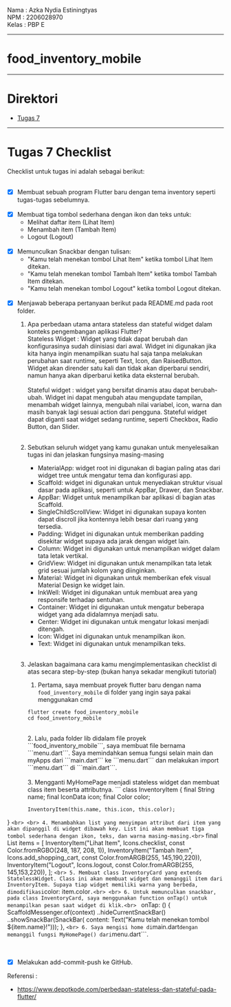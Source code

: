  Nama    : Azka Nydia Estiningtyas <br>
 NPM     : 2206028970 <br>
 Kelas   : PBP E <br>

---
# food_inventory_mobile

---

# Direktori

- [Tugas 7](#tugas-7-checklist)

---

# Tugas 7 Checklist
Checklist untuk tugas ini adalah sebagai berikut:<br>
<br>
- [x] Membuat sebuah program Flutter baru dengan tema inventory seperti tugas-tugas sebelumnya.<br>
    <br>
- [x] Membuat tiga tombol sederhana dengan ikon dan teks untuk:<br>
    - Melihat daftar item (Lihat Item)<br>
    - Menambah item (Tambah Item)<br>
    - Logout (Logout)<br>
    <br>
- [x] Memunculkan Snackbar dengan tulisan:<br>
    - "Kamu telah menekan tombol Lihat Item" ketika tombol Lihat Item ditekan.<br>
    - "Kamu telah menekan tombol Tambah Item" ketika tombol Tambah Item ditekan.<br>
    - "Kamu telah menekan tombol Logout" ketika tombol Logout ditekan.<br>
    <br>
- [x] Menjawab beberapa pertanyaan berikut pada README.md pada root folder.<br>
    1.  Apa perbedaan utama antara stateless dan stateful widget dalam konteks pengembangan aplikasi Flutter?<br>
        Stateless Widget : Widget yang tidak dapat berubah dan konfigurasinya sudah diinisiasi dari awal. Widget ini digunakan jika kita hanya ingin menampilkan suatu hal saja tanpa melakukan perubahan saat runtime, seperti Text, Icon, dan RaisedButton. Widget akan dirender satu kali dan tidak akan diperbarui sendiri, namun hanya akan diperbarui ketika data eksternal berubah.<br>
        <br>
        Stateful widget : widget yang bersifat dinamis atau dapat berubah-ubah. Widget ini dapat mengubah atau mengupdate tampilan, menambah widget lainnya, mengubah nilai variabel, icon, warna dan masih banyak lagi sesuai action dari pengguna. Stateful widget dapat diganti saat widget sedang runtime, seperti Checkbox, Radio Button, dan Slider.<br>
        <br>
    2.  Sebutkan seluruh widget yang kamu gunakan untuk menyelesaikan tugas ini dan jelaskan fungsinya masing-masing <br>
        - MaterialApp: widget root ini digunakan di bagian paling atas dari widget tree untuk mengatur tema dan konfigurasi app.<br>
        - Scaffold: widget ini digunakan untuk menyediakan struktur visual dasar pada aplikasi, seperti untuk AppBar, Drawer, dan Snackbar.<br>
        - AppBar: Widget untuk menampilkan bar aplikasi di bagian atas Scaffold.<br>
        - SingleChildScrollView: Widget ini digunakan supaya konten dapat discroll jika kontennya lebih besar dari ruang yang tersedia.<br>
        - Padding: Widget ini digunakan untuk memberikan padding disekitar widget supaya ada jarak dengan widget lain.<br>
        - Column: Widget ini digunakan untuk menampilkan widget dalam tata letak vertikal.<br>
        - GridView: Widget ini digunakan untuk menampilkan tata letak grid sesuai jumlah kolom yang diinginkan.<br>
        - Material: Widget ini digunakan untuk memberikan efek visual Material Design ke widget lain.<br>
        - InkWell: Widget ini digunakan untuk membuat area yang responsife terhadap sentuhan.<br>
        - Container: Widget ini digunakan untuk mengatur beberapa widget yang ada didalamnya menjadi satu.<br>
        - Center: Widget ini digunakan untuk mengatur lokasi menjadi ditengah.<br>
        - Icon: Widget ini digunakan untuk menampilkan ikon.<br>
        - Text: Widget ini digunakan untuk menampilkan teks.<br>
        <br>
    3.  Jelaskan bagaimana cara kamu mengimplementasikan checklist di atas secara step-by-step (bukan hanya sekadar mengikuti tutorial)<br>
        1. Pertama, saya membuat proyek flutter baru dengan nama ```food_inventory_mobile``` di folder yang ingin saya pakai menggunakan cmd<br>
        ```
        flutter create food_inventory_mobile
        cd food_inventory_mobile
        ```
        <br>
        2. Lalu, pada folder lib didalam file proyek ```food_inventory_mobile```, saya membuat file bernama ```menu.dart```. Saya memindahkan semua fungsi selain main dan myApps dari ```main.dart``` ke ```menu.dart``` dan melakukan import ```menu.dart``` di ```main.dart```.<br>
        <br>
        3. Mengganti MyHomePage menjadi stateless widget dan membuat class item beserta attributnya.
        ```
        class InventoryItem {
            final String name;
            final IconData icon;
            final Color color;
            
            InventoryItem(this.name, this.icon, this.color);
}
        ```
        <br>
        <br>
        4. Menambahkan list yang menyimpan attribut dari item yang akan dipanggil di widget dibawah key. List ini akan membuat tiga tombol sederhana dengan ikon, teks, dan warna masing-masing.<br>
        ```
        final List<InventoryItem> items = [
            InventoryItem("Lihat Item", Icons.checklist, const Color.fromRGBO(248, 187, 208, 1)),
            InventoryItem("Tambah Item", Icons.add_shopping_cart, const Color.fromARGB(255, 145,190,220)),
            InventoryItem("Logout", Icons.logout, const Color.fromARGB(255, 145,153,220)),
            ];
        ```
        <br>
        5. Membuat class InventoryCard yang extends StatelessWidget. Class ini akan membuat widget dan memanggil item dari InventoryItem. Supaya tiap widget memiliki warna yang berbeda, dimodifikasi ```color: item.color```.<br>
        <br>
        6. Untuk memunculkan snackbar, pada class InventoryCard, saya menggunakan function onTap() untuk menampilkan pesan saat widget di klik.<br>
        ```
        onTap: () {
            ScaffoldMessenger.of(context)
            ..hideCurrentSnackBar()
            ..showSnackBar(SnackBar(
                content: Text("Kamu telah menekan tombol ${item.name}!")));
            },
        ```
        <br>
        6. Saya mengisi home di ```main.dart``` dengan memanggil fungsi MyHomePage() dari ```menu.dart```.<br>        
<br>
- [x] Melakukan add-commit-push ke GitHub.<br>

Referensi :
- https://www.depotkode.com/perbedaan-stateless-dan-stateful-pada-flutter/
